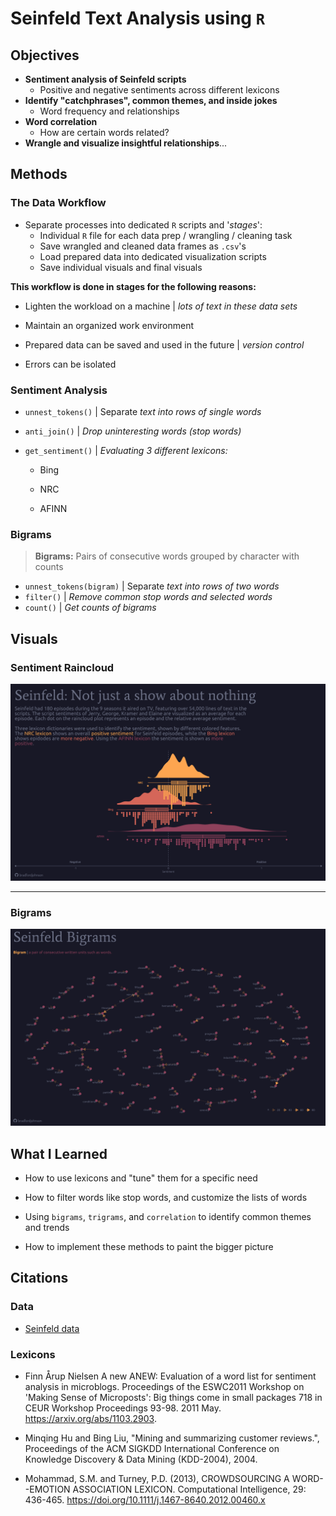 # Seinfeld Text Analysis using `R`

## Objectives

-   **Sentiment analysis of Seinfeld scripts**
    -   Positive and negative sentiments across different lexicons
-   **Identify "catchphrases", common themes, and inside jokes**
    -   Word frequency and relationships
-   **Word correlation**
    -   How are certain words related?
-   **Wrangle and visualize insightful relationships**...

## Methods

### The Data Workflow

-   Separate processes into dedicated `R` scripts and '*stages*':
    -   Individual `R` file for each data prep / wrangling / cleaning task
    -   Save wrangled and cleaned data frames as `.csv`'s
    -   Load prepared data into dedicated visualization scripts
    -   Save individual visuals and final visuals

**This workflow is done in stages for the following reasons:**

-   Lighten the workload on a machine \| *lots of text in these data sets*

-   Maintain an organized work environment

-   Prepared data can be saved and used in the future \| *version control*

-   Errors can be isolated

### Sentiment Analysis

-   `unnest_tokens()` \| Separate *text into rows of single words*

-   `anti_join()` \| *Drop uninteresting words (stop words)*

-   `get_sentiment()` \| *Evaluating 3 different lexicons:*

    -   Bing

    -   NRC

    -   AFINN

### Bigrams

> **Bigrams:** Pairs of consecutive words grouped by character with counts

-   `unnest_tokens(bigram)` \| Separate *text into rows of two words*
-   `filter()` \| *Remove common stop words and selected words*
-   `count()` \| *Get counts of bigrams*

## Visuals

### Sentiment Raincloud

<p align="center">

[![](visuals/01-seinfeld-sentiment.png)](https://github.com/bradfordjohnson/seinfeld-analysis/blob/main/scripts/sentiment/06-visualize-sentiment.R)

</p>

------------------------------------------------------------------------

### Bigrams

<p align="center">

[![](visuals/02-seinfeld-bigrams.png)](https://github.com/bradfordjohnson/seinfeld-analysis/blob/main/scripts/grams/03-visualize-bi.R)

</p>

## What I Learned

-   How to use lexicons and "tune" them for a specific need

-   How to filter words like stop words, and customize the lists of words

-   Using `bigrams`, `trigrams`, and `correlation` to identify common themes and trends

-   How to implement these methods to paint the bigger picture

## Citations

### Data

-   [Seinfeld data](https://www.kaggle.com/datasets/thec03u5/seinfeld-chronicles)

### Lexicons

-   Finn Årup Nielsen A new ANEW: Evaluation of a word list for sentiment analysis in microblogs. Proceedings of the ESWC2011 Workshop on 'Making Sense of Microposts': Big things come in small packages 718 in CEUR Workshop Proceedings 93-98. 2011 May. <https://arxiv.org/abs/1103.2903>.

-   Minqing Hu and Bing Liu, "Mining and summarizing customer reviews.", Proceedings of the ACM SIGKDD International Conference on Knowledge Discovery & Data Mining (KDD-2004), 2004.

-   Mohammad, S.M. and Turney, P.D. (2013), CROWDSOURCING A WORD--EMOTION ASSOCIATION LEXICON. Computational Intelligence, 29: 436-465. <https://doi.org/10.1111/j.1467-8640.2012.00460.x>
